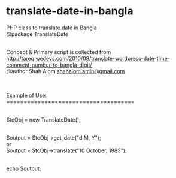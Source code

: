 translate-date-in-bangla
========================

PHP class to translate date in Bangla<br />
@package TranslateDate<br /><br />

Concept & Primary script is collected from http://tareq.wedevs.com/2010/09/translate-wordpress-date-time-comment-number-to-bangla-digit/<br />
@author Shah Alom <shahalom.amin@gmail.com><br /><br /><br />


Example of Use:<br />=====================================<br /><br />

$tcObj = new TranslateDate();<br /><br />

$output = $tcObj->get_date("d M, Y");<br />
or<br />
$output = $tcObj->translate("10 October, 1983");<br /><br />

echo $output;<br />

 
